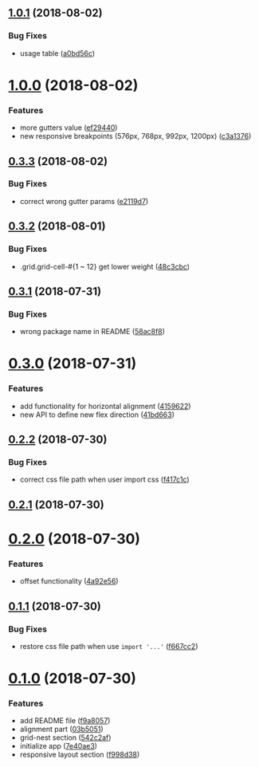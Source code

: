 <a name="1.0.1"></a>
## [1.0.1](https://github.com/lbwa/grid-style/compare/v1.0.0...v1.0.1) (2018-08-02)


### Bug Fixes

* usage table ([a0bd56c](https://github.com/lbwa/grid-style/commit/a0bd56c))



<a name="1.0.0"></a>
# [1.0.0](https://github.com/lbwa/grid-style/compare/v0.3.3...v1.0.0) (2018-08-02)


### Features

* more gutters value ([ef29440](https://github.com/lbwa/grid-style/commit/ef29440))
* new responsive breakpoints (576px, 768px, 992px, 1200px) ([c3a1376](https://github.com/lbwa/grid-style/commit/c3a1376))



<a name="0.3.3"></a>
## [0.3.3](https://github.com/lbwa/grid-style/compare/v0.3.2...v0.3.3) (2018-08-02)


### Bug Fixes

* correct wrong gutter params ([e2119d7](https://github.com/lbwa/grid-style/commit/e2119d7))



<a name="0.3.2"></a>
## [0.3.2](https://github.com/lbwa/grid-style/compare/v0.3.1...v0.3.2) (2018-08-01)


### Bug Fixes

* .grid.grid-cell-#{1 ~ 12} get lower weight ([48c3cbc](https://github.com/lbwa/grid-style/commit/48c3cbc))



<a name="0.3.1"></a>
## [0.3.1](https://github.com/lbwa/grid-style/compare/v0.3.0...v0.3.1) (2018-07-31)


### Bug Fixes

* wrong package name in README ([58ac8f8](https://github.com/lbwa/grid-style/commit/58ac8f8))



<a name="0.3.0"></a>
# [0.3.0](https://github.com/lbwa/grid-style/compare/v0.2.2...v0.3.0) (2018-07-31)


### Features

* add functionality for horizontal alignment ([4159622](https://github.com/lbwa/grid-style/commit/4159622))
* new API to define new flex direction ([41bd663](https://github.com/lbwa/grid-style/commit/41bd663))



<a name="0.2.2"></a>
## [0.2.2](https://github.com/lbwa/grid-style/compare/v0.2.1...v0.2.2) (2018-07-30)


### Bug Fixes

* correct css file path when user import css ([f417c1c](https://github.com/lbwa/grid-style/commit/f417c1c))



<a name="0.2.1"></a>
## [0.2.1](https://github.com/lbwa/grid-style/compare/v0.2.0...v0.2.1) (2018-07-30)



<a name="0.2.0"></a>
# [0.2.0](https://github.com/lbwa/grid-style/compare/v0.1.1...v0.2.0) (2018-07-30)


### Features

* offset functionality ([4a92e56](https://github.com/lbwa/grid-style/commit/4a92e56))



<a name="0.1.1"></a>
## [0.1.1](https://github.com/lbwa/grid-style/compare/v0.1.0...v0.1.1) (2018-07-30)


### Bug Fixes

* restore css file path when use `import '...'` ([f667cc2](https://github.com/lbwa/grid-style/commit/f667cc2))



<a name="0.1.0"></a>
# [0.1.0](https://github.com/lbwa/grid-style/compare/7e40ae3...v0.1.0) (2018-07-30)


### Features

* add README file ([f9a8057](https://github.com/lbwa/grid-style/commit/f9a8057))
* alignment part ([03b5051](https://github.com/lbwa/grid-style/commit/03b5051))
* grid-nest section ([542c2af](https://github.com/lbwa/grid-style/commit/542c2af))
* initialize app ([7e40ae3](https://github.com/lbwa/grid-style/commit/7e40ae3))
* responsive layout section ([f998d38](https://github.com/lbwa/grid-style/commit/f998d38))



